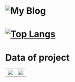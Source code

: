 <!--
**DBUG-DBUG/DBUG-DBUG** is a ✨ _special_ ✨ repository because its `README.md` (this file) appears on your GitHub profile.

Here are some ideas to get you started:

- 🔭 I’m currently working on ...
- 🌱 I’m currently learning ...
- 👯 I’m looking to collaborate on ...
- 🤔 I’m looking for help with ...
- 💬 Ask me about ...
- 📫 How to reach me: ...
- 😄 Pronouns: ...
- ⚡ Fun fact: ...
    -->

# ![My Blog](https://dbug-dbug.github.io/)

# [![Top Langs](https://github-readme-stats.vercel.app/api/top-langs/?username=DBUG-DBUG&layout=compact)](https://github.com/DBUG-DBUG/github-readme-stats)

# Data of project

<table>
    <tr>
        <td >
            <center><img src="https://github-readme-stats.vercel.app/api?username=DBUG-DBUG&show_icons=true&hide_border=true&theme=chartreuse-dark" ></center>
        </td>
        <td >
            <center><img src="https://github-readme-stats.vercel.app/api?username=DBUG-DBUG&show_icons=true&hide_border=true&theme=highcontrast" ></center>
        </td>
    </tr>
</table>


